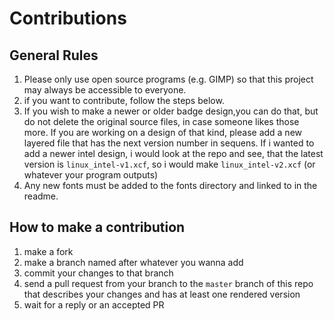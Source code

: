 # Contributions

## General Rules

1. Please only use open source programs (e.g. GIMP) so that this project may always be accessible to everyone.
2. if you want to contribute, follow the steps below.
3. If you wish to make a newer or older badge design,you can do that, but do not delete the original source files, in case someone likes those more.
  If you are working on a design of that kind, please add a new layered file that has the next version number in sequens. 
  If i wanted to add a newer intel design, i would look at the repo and see, that the latest version is `linux_intel-v1.xcf`, so i would make `linux_intel-v2.xcf` (or whatever your program outputs)
4. Any new fonts must be added to the fonts directory and linked to in the readme.

## How to make a contribution

1. make a fork
2. make a branch named after whatever you wanna add
3. commit your changes to that branch
4. send a pull request from your branch to the `master` branch of this repo that describes your changes and has at least one rendered version 
5. wait for a reply or an accepted PR


